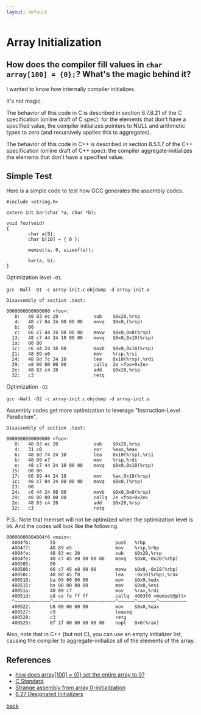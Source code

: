 ```yaml
---
layout: default
---
```


# Array Initialization

## How does the compiler fill values in `char array[100] = {0};`? What's the magic behind it?

I wanted to know how internally compiler initializes.

It's not magic.

The behavior of this code in C is described in section 6.7.8.21 of the C specification (online draft of C spec): for the elements that don't have a specified value, the compiler initializes pointers to NULL and arithmetic types to zero (and recursively applies this to aggregates).

The behavior of this code in C++ is described in section 8.5.1.7 of the C++ specification (online draft of C++ spec): the compiler aggregate-initializes the elements that don't have a specified value.

## Simple Test

Here is a simple code to test how GCC generates the assembly codes.

```
#include <string.h>

extern int bar(char *a, char *b);

void foo(void)
{
        char a[9];
        char b[10] = { 0 };

        memset(a, 0, sizeof(a));

        bar(a, b);
}
```

Optimization level `-O1`.

`gcc -Wall -O1 -c array-init.c`
`objdump -d array-init.o`

```
Disassembly of section .text:

0000000000000000 <foo>:
   0:   48 83 ec 28             sub    $0x28,%rsp
   4:   48 c7 04 24 00 00 00    movq   $0x0,(%rsp)
   b:   00
   c:   66 c7 44 24 08 00 00    movw   $0x0,0x8(%rsp)
  13:   48 c7 44 24 10 00 00    movq   $0x0,0x10(%rsp)
  1a:   00 00
  1c:   c6 44 24 18 00          movb   $0x0,0x18(%rsp)
  21:   48 89 e6                mov    %rsp,%rsi
  24:   48 8d 7c 24 10          lea    0x10(%rsp),%rdi
  29:   e8 00 00 00 00          callq  2e <foo+0x2e>
  2e:   48 83 c4 28             add    $0x28,%rsp
  32:   c3                      retq
```

Optimization `-O2`

`gcc -Wall -O2 -c array-init.c`
`objdump -d array-init.o`

Assembly codes get more optimization to leverage "Instruction-Level Parallelism".

```
Disassembly of section .text:

0000000000000000 <foo>:
   0:   48 83 ec 28             sub    $0x28,%rsp
   4:   31 c0                   xor    %eax,%eax
   6:   48 8d 74 24 10          lea    0x10(%rsp),%rsi
   b:   48 89 e7                mov    %rsp,%rdi
   e:   48 c7 44 24 10 00 00    movq   $0x0,0x10(%rsp)
  15:   00 00
  17:   66 89 44 24 18          mov    %ax,0x18(%rsp)
  1c:   48 c7 04 24 00 00 00    movq   $0x0,(%rsp)
  23:   00
  24:   c6 44 24 08 00          movb   $0x0,0x8(%rsp)
  29:   e8 00 00 00 00          callq  2e <foo+0x2e>
  2e:   48 83 c4 28             add    $0x28,%rsp
  32:   c3                      retq
```

P.S.: Note that memset will not be optimized when the optimization level is `O0`.
	  And the codes will look like the following.

```
00000000004004f6 <main>:
  4004f6:       55                      push   %rbp
  4004f7:       48 89 e5                mov    %rsp,%rbp
  4004fa:       48 83 ec 20             sub    $0x20,%rsp
  4004fe:       48 c7 45 e0 00 00 00    movq   $0x0,-0x20(%rbp)
  400505:       00
  400506:       66 c7 45 e8 00 00       movw   $0x0,-0x18(%rbp)
  40050c:       48 8d 45 f0             lea    -0x10(%rbp),%rax
  400510:       ba 09 00 00 00          mov    $0x9,%edx
  400515:       be 00 00 00 00          mov    $0x0,%esi
  40051a:       48 89 c7                mov    %rax,%rdi
  40051d:       e8 ce fe ff ff          callq  4003f0 <memset@plt>
  ^~~~~~~~~~~~~~^~~~~~~~~~~~~~~~~~~~~~~~^~~~~~~^~~~~~~~^~~~~~~~~~~
  400522:       b8 00 00 00 00          mov    $0x0,%eax
  400527:       c9                      leaveq
  400528:       c3                      retq
  400529:       0f 1f 80 00 00 00 00    nopl   0x0(%rax)
```

Also, note that in C++ (but not C), you can use an empty initializer list, causing the compiler to aggregate-initialize all of the elements of the array.

## References

- [how does array[100] = {0} set the entire array to 0?](http://stackoverflow.com/questions/629017/how-does-array100-0-set-the-entire-array-to-0)
- [C Standard](http://www.open-std.org/jtc1/sc22/wg14/www/docs/n1124.pdf)
- [Strange assembly from array 0-initialization](http://stackoverflow.com/questions/531477/strange-assembly-from-array-0-initialization/531490)
- [6.27 Designated Initializers](https://gcc.gnu.org/onlinedocs/gcc-7.1.0/gcc/Designated-Inits.html#Designated-Inits)


[back](../)

